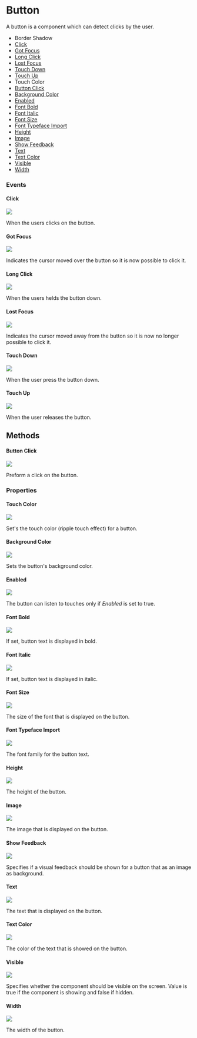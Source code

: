 # Button

A button is a component which can detect clicks by the user.

* Border Shadow
* [Click](button.md#click)
* [Got Focus](button.md#got-focus)
* [Long Click](button.md#long-click)
* [Lost Focus](button.md#lost-focus)
* [Touch Down](button.md#touch-down)
* [Touch Up](button.md#touch-up)
* Touch Color
* [Button Click](button.md#button-click)
* [Background Color](button.md#background-color)
* [Enabled](button.md#enabled)
* [Font Bold](button.md#font-bold)
* [Font Italic](button.md#font-italic)
* [Font Size](button.md#font-size)
* [Font Typeface Import](button.md#font-typeface-import)
* [Height](button.md#height)
* [Image](button.md#image)
* [Show Feedback](button.md#show-feedback)
* [Text](button.md#text)
* [Text Color](button.md#text-color)
* [Visible](button.md#visible)
* [Width](button.md#width)

### Events

#### Click

![](../../.gitbook/assets/click.png)

When the users clicks on the button.

#### Got Focus

![](../../.gitbook/assets/gotfocus.png)

Indicates the cursor moved over the button so it is now possible to click it.

#### Long Click

![](../../.gitbook/assets/longclick.png)

When the users helds the button down.

#### Lost Focus

![](../../.gitbook/assets/lostfocus.png)

Indicates the cursor moved away from the button so it is now no longer possible to click it.

#### Touch Down

![](../../.gitbook/assets/touchdown.png)

When the user press the button down.

#### Touch Up

![](../../.gitbook/assets/touchup.png)

When the user releases the button.

## Methods

#### Button Click

![](../../.gitbook/assets/buttonclick.png)

Preform a click on the button.

### Properties

#### Touch Color

![](https://github.com/makeroid/docs/tree/6b89ce9eb8c93762fd238491325318be0e89c35f/assets/touchcolor.png)

Set's the touch color \(ripple touch effect\) for a button.

#### Background Color

![](../../.gitbook/assets/backgroundcolor.png)

Sets the button's background color.

#### Enabled

![](../../.gitbook/assets/enabled%20%282%29.png)

The button can listen to touches only if _Enabled_ is set to true.

#### Font Bold

![](../../.gitbook/assets/fontbold.png)

If set, button text is displayed in bold.

#### Font Italic

![](../../.gitbook/assets/fontitalic.png)

If set, button text is displayed in italic.

#### Font Size

![](../../.gitbook/assets/fontsize.png)

The size of the font that is displayed on the button.

#### Font Typeface Import

![](../../.gitbook/assets/fonttypefaceimport.png)

The font family for the button text.

#### Height

![](../../.gitbook/assets/height%20%282%29.png)

The height of the button.

#### Image

![](../../.gitbook/assets/image%20%281%29.png)

The image that is displayed on the button.

#### Show Feedback

![](../../.gitbook/assets/showfeedback.png)

Specifies if a visual feedback should be shown for a button that as an image as background.

#### Text

![](../../.gitbook/assets/text.png)

The text that is displayed on the button.

#### Text Color

![](../../.gitbook/assets/textcolor.png)

The color of the text that is showed on the button.

#### Visible

![](../../.gitbook/assets/visible%20%282%29.png)

Specifies whether the component should be visible on the screen. Value is true if the component is showing and false if hidden.

#### Width

![](../../.gitbook/assets/width%20%282%29.png)

The width of the button.

